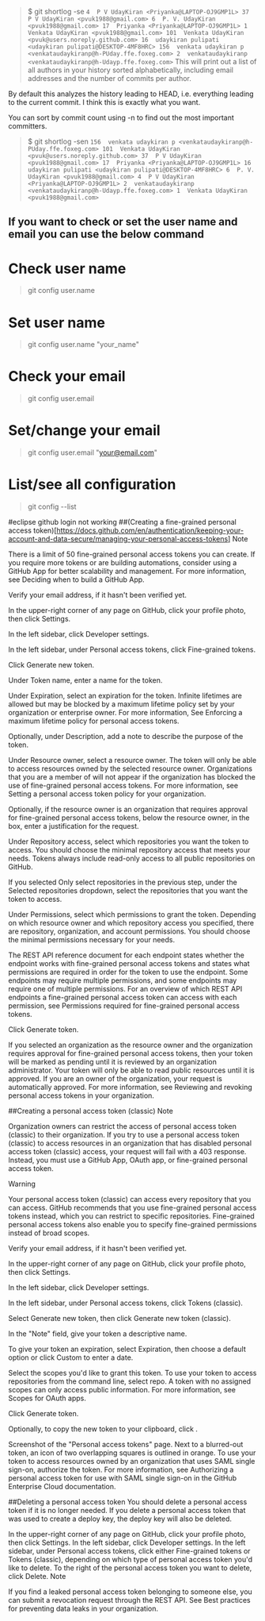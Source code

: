 > $ git shortlog -se
    `4  P V UdayKiran <Priyanka@LAPTOP-OJ9GMP1L>
    37  P V UdayKiran <pvuk1988@gmail.com>
     6  P. V. UdayKiran <pvuk1988@gmail.com>
    17  Priyanka <Priyanka@LAPTOP-OJ9GMP1L>
     1  Venkata UdayKiran <pvuk1988@gmail.com>
   101  Venkata UdayKiran <pvuk@users.noreply.github.com>
    16  udaykiran pulipati <udaykiran pulipati@DESKTOP-4MF8HRC>
   156  venkata udaykiran p <venkataudaykiranp@h-PUday.ffe.foxeg.com>
     2  venkataudaykiranp <venkataudaykiranp@h-Udayp.ffe.foxeg.com>`
This will print out a list of all authors in your history sorted alphabetically, including email addresses and the number of commits per author.

By default this analyzes the history leading to HEAD, i.e. everything leading to the current commit.
I think this is exactly what you want.

You can sort by commit count using -n to find out the most important committers.

> $ git shortlog -sen
    `156  venkata udaykiran p <venkataudaykiranp@h-PUday.ffe.foxeg.com>
    101  Venkata UdayKiran <pvuk@users.noreply.github.com>
    37  P V UdayKiran <pvuk1988@gmail.com>
    17  Priyanka <Priyanka@LAPTOP-OJ9GMP1L>
    16  udaykiran pulipati <udaykiran pulipati@DESKTOP-4MF8HRC>
     6  P. V. UdayKiran <pvuk1988@gmail.com>
     4  P V UdayKiran <Priyanka@LAPTOP-OJ9GMP1L>
     2  venkataudaykiranp <venkataudaykiranp@h-Udayp.ffe.foxeg.com>
     1  Venkata UdayKiran <pvuk1988@gmail.com>`


## If you want to check or set the user name and email you can use the below command

# Check user name
> git config user.name

# Set user name
> git config user.name "your_name"

# Check your email
> git config user.email

# Set/change your email
> git config user.email "your@email.com"

# List/see all configuration
> git config --list

#eclipse github login not working
##(Creating a fine-grained personal access token)[https://docs.github.com/en/authentication/keeping-your-account-and-data-secure/managing-your-personal-access-tokens]
Note

There is a limit of 50 fine-grained personal access tokens you can create. If you require more tokens or are building automations, consider using a GitHub App for better scalability and management. For more information, see Deciding when to build a GitHub App.

Verify your email address, if it hasn't been verified yet.

In the upper-right corner of any page on GitHub, click your profile photo, then click  Settings.

In the left sidebar, click  Developer settings.

In the left sidebar, under  Personal access tokens, click Fine-grained tokens.

Click Generate new token.

Under Token name, enter a name for the token.

Under Expiration, select an expiration for the token. Infinite lifetimes are allowed but may be blocked by a maximum lifetime policy set by your organization or enterprise owner. For more information, See Enforcing a maximum lifetime policy for personal access tokens.

Optionally, under Description, add a note to describe the purpose of the token.

Under Resource owner, select a resource owner. The token will only be able to access resources owned by the selected resource owner. Organizations that you are a member of will not appear if the organization has blocked the use of fine-grained personal access tokens. For more information, see Setting a personal access token policy for your organization.

Optionally, if the resource owner is an organization that requires approval for fine-grained personal access tokens, below the resource owner, in the box, enter a justification for the request.

Under Repository access, select which repositories you want the token to access. You should choose the minimal repository access that meets your needs. Tokens always include read-only access to all public repositories on GitHub.

If you selected Only select repositories in the previous step, under the Selected repositories dropdown, select the repositories that you want the token to access.

Under Permissions, select which permissions to grant the token. Depending on which resource owner and which repository access you specified, there are repository, organization, and account permissions. You should choose the minimal permissions necessary for your needs.

The REST API reference document for each endpoint states whether the endpoint works with fine-grained personal access tokens and states what permissions are required in order for the token to use the endpoint. Some endpoints may require multiple permissions, and some endpoints may require one of multiple permissions. For an overview of which REST API endpoints a fine-grained personal access token can access with each permission, see Permissions required for fine-grained personal access tokens.

Click Generate token.

If you selected an organization as the resource owner and the organization requires approval for fine-grained personal access tokens, then your token will be marked as pending until it is reviewed by an organization administrator. Your token will only be able to read public resources until it is approved. If you are an owner of the organization, your request is automatically approved. For more information, see Reviewing and revoking personal access tokens in your organization.

##Creating a personal access token (classic)
Note

Organization owners can restrict the access of personal access token (classic) to their organization. If you try to use a personal access token (classic) to access resources in an organization that has disabled personal access token (classic) access, your request will fail with a 403 response. Instead, you must use a GitHub App, OAuth app, or fine-grained personal access token.

Warning

Your personal access token (classic) can access every repository that you can access. GitHub recommends that you use fine-grained personal access tokens instead, which you can restrict to specific repositories. Fine-grained personal access tokens also enable you to specify fine-grained permissions instead of broad scopes.

Verify your email address, if it hasn't been verified yet.

In the upper-right corner of any page on GitHub, click your profile photo, then click  Settings.

In the left sidebar, click  Developer settings.

In the left sidebar, under  Personal access tokens, click Tokens (classic).

Select Generate new token, then click Generate new token (classic).

In the "Note" field, give your token a descriptive name.

To give your token an expiration, select Expiration, then choose a default option or click Custom to enter a date.

Select the scopes you'd like to grant this token. To use your token to access repositories from the command line, select repo. A token with no assigned scopes can only access public information. For more information, see Scopes for OAuth apps.

Click Generate token.

Optionally, to copy the new token to your clipboard, click .

Screenshot of the "Personal access tokens" page. Next to a blurred-out token, an icon of two overlapping squares is outlined in orange.
To use your token to access resources owned by an organization that uses SAML single sign-on, authorize the token. For more information, see Authorizing a personal access token for use with SAML single sign-on in the GitHub Enterprise Cloud documentation.

##Deleting a personal access token
You should delete a personal access token if it is no longer needed. If you delete a personal access token that was used to create a deploy key, the deploy key will also be deleted.

In the upper-right corner of any page on GitHub, click your profile photo, then click  Settings.
In the left sidebar, click  Developer settings.
In the left sidebar, under  Personal access tokens, click either Fine-grained tokens or Tokens (classic), depending on which type of personal access token you'd like to delete.
To the right of the personal access token you want to delete, click Delete.
Note

If you find a leaked personal access token belonging to someone else, you can submit a revocation request through the REST API. See Best practices for preventing data leaks in your organization.
